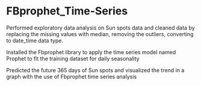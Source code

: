 # FBprophet_Time-Series

Performed exploratory data analysis on Sun spots data and cleaned data by replacing the missing values with median, removing the outliers, converting to date_time data type.

Installed the Fbprophet library to apply the time series model named Prophet to fit the training dataset for daily seasonality 

Predicted the future 365 days of Sun spots and visualized the trend in a graph with the use of Fbprophet time series analysis
